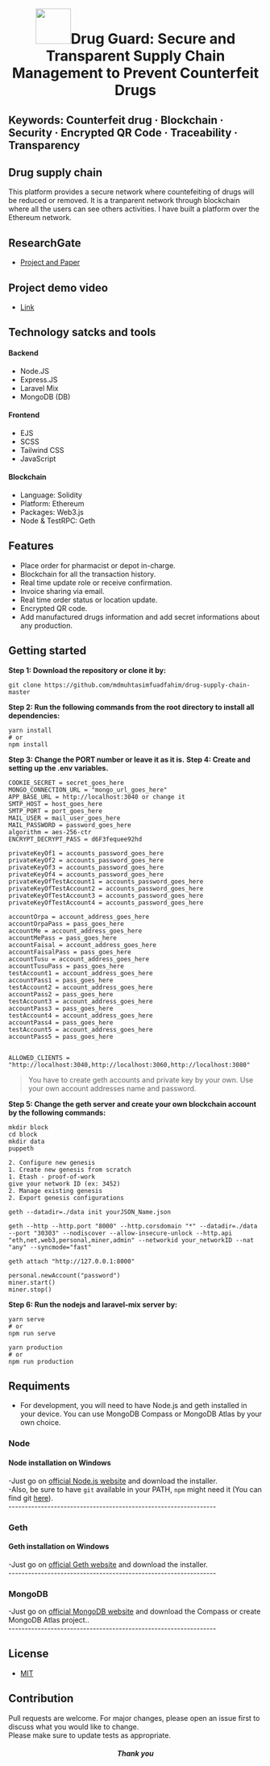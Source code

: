 # <h1 align="center"><img src="https://user-images.githubusercontent.com/69357704/159665149-11d0993a-db6f-4422-8554-94a16406d87a.png" width="70px" height="70px"/>Drug Guard: Secure and Transparent Supply Chain Management to Prevent Counterfeit Drugs</h1>

## Keywords: Counterfeit drug · Blockchain · Security · Encrypted QR Code · Traceability · Transparency</br>

## Drug supply chain</br>
This platform provides a secure network where countefeiting of drugs will be reduced or removed. It is a tranparent network through blockchain where all the users can see others activities. I have built a platform over the Ethereum network.

## ResearchGate
 - [Project and Paper](https://www.researchgate.net/project/Drug-Guard-A-Secure-and-Transparent-Supply-Chain-Management-to-Prevent-Counterfeit-Drugs)

## Project demo video
 - [Link](https://drive.google.com/file/d/1RPKnCdRp2FT4k20m16M9HxriwzdFAgmx/view)
 
## Technology satcks and tools


#### Backend
 - Node.JS
 - Express.JS
 - Laravel Mix
 - MongoDB (DB)

#### Frontend
 - EJS
 - SCSS
 - Tailwind CSS
 - JavaScript

#### Blockchain
 - Language: Solidity
 - Platform: Ethereum
 - Packages: Web3.js
 - Node & TestRPC: Geth


## Features</br>
 - Place order for pharmacist or depot in-charge.</br>
 - Blockchain for all the transaction history.</br>
 - Real time update role or receive confirmation.</br>
 - Invoice sharing via email.</br>
 - Real time order status or location update.</br>
 - Encrypted QR code.</br>
 - Add manufactured drugs information and add secret informations about any production.</br>
 
## Getting started</br>
**Step 1: Download the repository or clone it by:**
  ```shell
  git clone https://github.com/mdmuhtasimfuadfahim/drug-supply-chain-master
  ```

  **Step 2: Run the following commands from the root directory to install all dependencies:**
  ```shell
  yarn install 
  # or
  npm install
  ```

  **Step 3: Change the PORT number or leave it as it is.**
  **Step 4: Create and setting up the .env variables.**

  ```shell
  COOKIE_SECRET = secret_goes_here
  MONGO_CONNECTION_URL = "mongo_url_goes_here"
  APP_BASE_URL = http://localhost:3040 or change it
  SMTP_HOST = host_goes_here
  SMTP_PORT = port_goes_here
  MAIL_USER = mail_user_goes_here
  MAIL_PASSWORD = password_goes_here
  algorithm = aes-256-ctr
  ENCRYPT_DECRYPT_PASS = d6F3fequee92hd

  privateKeyOf1 = accounts_password_goes_here
  privateKeyOf2 = accounts_password_goes_here
  privateKeyOf3 = accounts_password_goes_here
  privateKeyOf4 = accounts_password_goes_here
  privateKeyOfTestAccount1 = accounts_password_goes_here
  privateKeyOfTestAccount2 = accounts_password_goes_here
  privateKeyOfTestAccount3 = accounts_password_goes_here
  privateKeyOfTestAccount4 = accounts_password_goes_here

  accountOrpa = account_address_goes_here
  accountOrpaPass = pass_goes_here
  accountMe = account_address_goes_here 
  accountMePass = pass_goes_here
  accountFaisal = account_address_goes_here 
  accountFaisalPass = pass_goes_here
  accountTusu = account_address_goes_here
  accountTusuPass = pass_goes_here
  testAccount1 = account_address_goes_here
  accountPass1 = pass_goes_here
  testAccount2 = account_address_goes_here
  accountPass2 = pass_goes_here
  testAccount3 = account_address_goes_here
  accountPass3 = pass_goes_here
  testAccount4 = account_address_goes_here
  accountPass4 = pass_goes_here
  testAccount5 = account_address_goes_here
  accountPass5 = pass_goes_here


  ALLOWED_CLIENTS = "http://localhost:3040,http://localhost:3060,http://localhost:3080"
  ```
  > You have to create geth accounts and private key by your own. Use your own account addresses name and password.

  **Step 5: Change the geth server and create your own blockchain account by the following commands:**

  ```shell
  mkdir block
  cd block
  mkdir data
  puppeth
  
  2. Configure new genesis
  1. Create new genesis from scratch
  1. Etash - proof-of-work
  give your network ID (ex: 3452)
  2. Manage existing genesis
  2. Export genesis configurations

  geth --datadir=./data init yourJSON_Name.json

  geth --http --http.port "8000" --http.corsdomain "*" --datadir=./data --port "30303" --nodiscover --allow-insecure-unlock --http.api     "eth,net,web3,personal,miner,admin" --networkid your_networkID --nat "any" --syncmode="fast"

  geth attach "http://127.0.0.1:8000"
  
  personal.newAccount("password")
  miner.start()
  miner.stop()
  ```
  **Step 6: Run the nodejs and laravel-mix server by:**
  ```shell
  yarn serve
  # or
  npm run serve

  yarn production
  # or
  npm run production
  ```


## Requiments

- For development, you will need to have Node.js and geth installed in your device. You can use MongoDB Compass or MongoDB Atlas by your own choice.</br>
### Node
   #### Node installation on Windows

   -Just go on [official Node.js website](https://nodejs.org/) and download the installer.</br>
   -Also, be sure to have `git` available in your PATH, `npm` might need it (You can find git [here](https://git-scm.com/)).</br>
     ----------------------------------------------------------------
### Geth
   #### Geth installation on Windows

   -Just go on [official Geth website](https://geth.ethereum.org/) and download the installer.</br>
    ----------------------------------------------------------------
### MongoDB

   -Just go on [official MongoDB website](https://www.mongodb.com/) and download the Compass or create MongoDB Atlas project..</br>
    ----------------------------------------------------------------
## License
  - [MIT](https://choosealicense.com/licenses/mit/)

## Contribution

Pull requests are welcome. For major changes, please open an issue first to discuss what you would like to change.</br>
Please make sure to update tests as appropriate.</br>

<h5 align="center">Thank you</h5>
